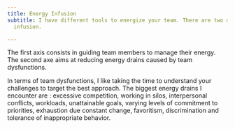 ```yaml
---
title: Energy Infusion
subtitle: I have different tools to energize your team. There are two main axes of
  infusion.

---
```

The first axis consists in guiding team members to manage their energy. The second axe aims at reducing energy drains caused by team dysfunctions.

In terms of team dysfunctions, I like taking the time to understand your challenges to target the best approach. The biggest energy drains I encounter are : excessive competition, working in silos, interpersonal conflicts, workloads, unattainable goals, varying levels of commitment to priorities, exhaustion due constant change, favoritism, discrimination and tolerance of inappropriate behavior.